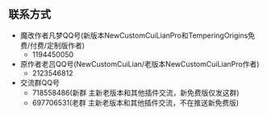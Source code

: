 ## 联系方式

- 魔改作者凡梦QQ号(新版本NewCustomCuiLianPro和TemperingOrigins免费/付费/定制版作者)
    - 1194450050
- 原作者老吕QQ号(NewCustomCuiLian/老版本NewCustomCuiLianPro作者)
    - 2123546812
- 交流群QQ号
    - 718558486(新群 主新老版本和其他插件交流，新免费版仅发这群)
    - 697706531(老群 主新老版本和其他插件交流，不在推送新免费版)